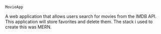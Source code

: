                                                                         MovieApp 


A web application that allows users search for movies from the IMDB API. This application will store favorites and delete them. The stack i used to create this was MERN. 
